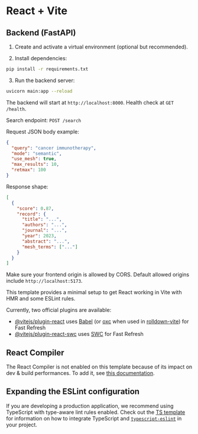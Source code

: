 # React + Vite

## Backend (FastAPI)

1) Create and activate a virtual environment (optional but recommended).

2) Install dependencies:

```bash
pip install -r requirements.txt
```

3) Run the backend server:

```bash
uvicorn main:app --reload
```

The backend will start at `http://localhost:8000`. Health check at `GET /health`.

Search endpoint: `POST /search`

Request JSON body example:

```json
{
  "query": "cancer immunotherapy",
  "mode": "semantic",
  "use_mesh": true,
  "max_results": 10,
  "retmax": 100
}
```

Response shape:

```json
[
  {
    "score": 0.87,
    "record": {
      "title": "...",
      "authors": "...",
      "journal": "...",
      "year": 2023,
      "abstract": "...",
      "mesh_terms": ["..."]
    }
  }
]
```

Make sure your frontend origin is allowed by CORS. Default allowed origins include `http://localhost:5173`.

This template provides a minimal setup to get React working in Vite with HMR and some ESLint rules.

Currently, two official plugins are available:

- [@vitejs/plugin-react](https://github.com/vitejs/vite-plugin-react/blob/main/packages/plugin-react) uses [Babel](https://babeljs.io/) (or [oxc](https://oxc.rs) when used in [rolldown-vite](https://vite.dev/guide/rolldown)) for Fast Refresh
- [@vitejs/plugin-react-swc](https://github.com/vitejs/vite-plugin-react/blob/main/packages/plugin-react-swc) uses [SWC](https://swc.rs/) for Fast Refresh

## React Compiler

The React Compiler is not enabled on this template because of its impact on dev & build performances. To add it, see [this documentation](https://react.dev/learn/react-compiler/installation).

## Expanding the ESLint configuration

If you are developing a production application, we recommend using TypeScript with type-aware lint rules enabled. Check out the [TS template](https://github.com/vitejs/vite/tree/main/packages/create-vite/template-react-ts) for information on how to integrate TypeScript and [`typescript-eslint`](https://typescript-eslint.io) in your project.
